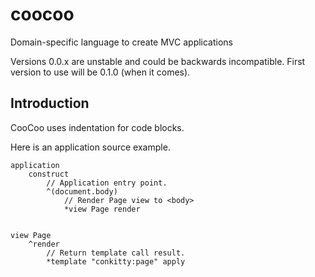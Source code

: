coocoo
======

Domain-specific language to create MVC applications

Versions 0.0.x are unstable and could be backwards incompatible. First
version to use will be 0.1.0 (when it comes).

Introduction
------------

CooCoo uses indentation for code blocks.

Here is an application source example.

    application
        construct
            // Application entry point.
            ^(document.body)
                // Render Page view to <body>
                *view Page render


    view Page
        ^render
            // Return template call result.
            *template "conkitty:page" apply
